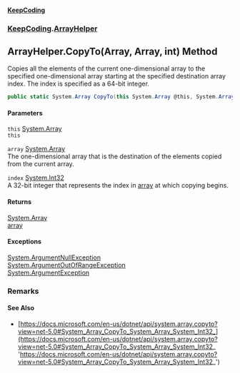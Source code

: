 #### [KeepCoding](index.md 'index')
### [KeepCoding](KeepCoding.md 'KeepCoding').[ArrayHelper](ArrayHelper.md 'KeepCoding.ArrayHelper')
## ArrayHelper.CopyTo(Array, Array, int) Method
Copies all the elements of the current one-dimensional array to the specified one-dimensional array starting at the specified destination array index. The index is specified as a 64-bit integer.  
```csharp
public static System.Array CopyTo(this System.Array @this, System.Array array, int index);
```
#### Parameters
<a name='KeepCoding.ArrayHelper.CopyTo(System.Array.System.Array.int).this'></a>
`this` [System.Array](https://docs.microsoft.com/en-us/dotnet/api/System.Array 'System.Array')  
`this`
  
<a name='KeepCoding.ArrayHelper.CopyTo(System.Array.System.Array.int).array'></a>
`array` [System.Array](https://docs.microsoft.com/en-us/dotnet/api/System.Array 'System.Array')  
The one-dimensional array that is the destination of the elements copied from the current array.
  
<a name='KeepCoding.ArrayHelper.CopyTo(System.Array.System.Array.int).index'></a>
`index` [System.Int32](https://docs.microsoft.com/en-us/dotnet/api/System.Int32 'System.Int32')  
A 32-bit integer that represents the index in [array](ArrayHelper.CopyTo.B4NYOBlWIACE7SY7y3Y2qA.md#KeepCoding.ArrayHelper.CopyTo(System.Array.System.Array.int).array 'KeepCoding.ArrayHelper.CopyTo(System.Array, System.Array, int).array') at which copying begins.
  
#### Returns
[System.Array](https://docs.microsoft.com/en-us/dotnet/api/System.Array 'System.Array')  
[array](ArrayHelper.CopyTo.B4NYOBlWIACE7SY7y3Y2qA.md#KeepCoding.ArrayHelper.CopyTo(System.Array.System.Array.int).array 'KeepCoding.ArrayHelper.CopyTo(System.Array, System.Array, int).array')
#### Exceptions
[System.ArgumentNullException](https://docs.microsoft.com/en-us/dotnet/api/System.ArgumentNullException 'System.ArgumentNullException')  
[System.ArgumentOutOfRangeException](https://docs.microsoft.com/en-us/dotnet/api/System.ArgumentOutOfRangeException 'System.ArgumentOutOfRangeException')  
[System.ArgumentException](https://docs.microsoft.com/en-us/dotnet/api/System.ArgumentException 'System.ArgumentException')  
### Remarks
#### See Also
- [https://docs.microsoft.com/en-us/dotnet/api/system.array.copyto?view=net-5.0#System_Array_CopyTo_System_Array_System_Int32_](https://docs.microsoft.com/en-us/dotnet/api/system.array.copyto?view=net-5.0#System_Array_CopyTo_System_Array_System_Int32_ 'https://docs.microsoft.com/en-us/dotnet/api/system.array.copyto?view=net-5.0#System_Array_CopyTo_System_Array_System_Int32_')
